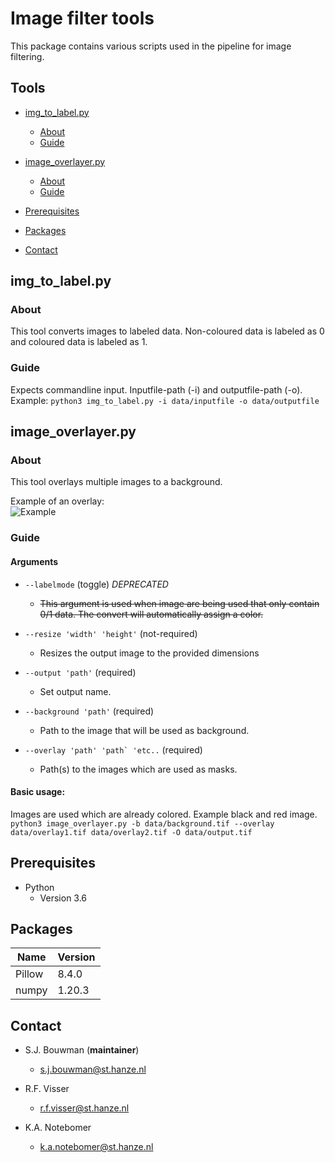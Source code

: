 # Image filter tools #
This package contains various scripts used in the pipeline for image filtering.

## Tools

- [img_to_label.py](#image_to_label)
    * [About](#About)
    * [Guide](#Packages)
  
- [image_overlayer.py](#image_overlayer.py)
    * [About](#Prerequisites)
    * [Guide](#Packages)


- [Prerequisites](###Prerequisites)
- [Packages](###Packages)
- [Contact](#contact)

## img_to_label.py  
### About 
This tool converts images to labeled data. 
Non-coloured data is labeled as 0 and coloured data is labeled as 1.

### Guide
Expects commandline input. Inputfile-path (-i) and outputfile-path (-o).  
Example: ```python3 img_to_label.py -i data/inputfile -o data/outputfile```

## image_overlayer.py
### About 
This tool overlays multiple images to a background.

Example of an overlay:   
![Example](https://github.com/devalk96/Project-Ra/blob/main/scripts/image_filters/docs/images/example.tif)



### Guide
#### Arguments 
* ```--labelmode``` (toggle) *DEPRECATED*
  * ~~This argument is used when image are being used that only contain 0/1 data. 
   The convert will automatically assign a color.~~

* ```--resize 'width' 'height'``` (not-required)
  * Resizes the output image to the provided dimensions

* ```--output 'path'``` (required)
  * Set output name. 

* ```--background 'path'``` (required)
  * Path to the image that will be used as background.

* ```--overlay 'path' 'path` 'etc..``` (required)
  * Path(s) to the images which are used as masks.

#### Basic usage: 
Images are used which are already colored. Example black and red image.
```python3 image_overlayer.py -b data/background.tif --overlay data/overlay1.tif data/overlay2.tif -O data/output.tif```




## Prerequisites
* Python 
  * Version 3.6

## Packages
| Name   | Version |   
|--------|---------|
| Pillow | 8.4.0   |
| numpy  | 1.20.3  |


## Contact
* S.J. Bouwman (**maintainer**)
  * s.j.bouwman@st.hanze.nl 

* R.F. Visser
  * r.f.visser@st.hanze.nl 

* K.A. Notebomer
  * k.a.notebomer@st.hanze.nl
